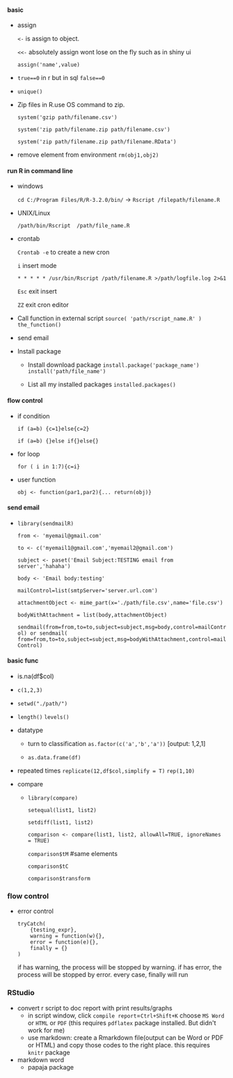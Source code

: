 #### basic
* assign

  `<-` is assign to object. 

  `<<-` absolutely assign wont lose on the fly such as in shiny ui

  `assign('name',value)`

* `true==0` in r but in sql `false==0`

* `unique()`

* Zip files in R.use OS command to zip.

  `system('gzip path/filename.csv')`

  `system('zip path/filename.zip path/filename.csv')`

  `system('zip path/filename.zip path/filename.RData')`

* remove element from environment
  `rm(obj1,obj2)`

#### run R in command line

* windows
  
    `cd C:/Program Files/R/R-3.2.0/bin/` -> `Rscript /filepath/filename.R`

* UNIX/Linux

    `/path/bin/Rscript  /path/file_name.R`

* crontab

  `Crontab -e` to create a new cron

  `i` insert mode 

  `* * * * * /usr/bin/Rscript /path/filename.R >/path/logfile.log 2>&1`

  `Esc`  exit insert

  `ZZ`  exit cron editor

* Call function in external script `source( 'path/rscript_name.R' )` `the_function()`

* send email

* Install package

  * Install download package `install.package('package_name')` `install('path/file_name')`

  * List all my installed packages `installed.packages()`


#### flow control

  * if condition

    `if (a=b) {c=1}else{c=2}`

    `if (a=b) {}else if{}else{}`

  * for loop

    `for ( i in 1:7){c=i}`

  * user function

    `obj <- function(par1,par2){... return(obj)}`

#### send email

* `library(sendmailR)`

  `from <- 'myemail@gmail.com'`

  `to <- c('myemail1@gmail.com','myemail2@gmail.com')`

  `subject <- paset('Email Subject:TESTING email from server','hahaha')`

  `body <- 'Email body:testing'            `

  `mailControl=list(smtpServer='server.url.com')`

  `attachmentObject <- mime_part(x='./path/file.csv',name='file.csv')`

  `bodyWithAttachment = list(body,attachmentObject)`
  
  `sendmail(from=from,to=to,subject=subject,msg=body,control=mailControl) or sendmail(  from=from,to=to,subject=subject,msg=bodyWithAttachment,control=mailControl)`

#### basic func

* is.na(df$col)

* `c(1,2,3)`

* `setwd("./path/")`

* `length()` `levels()`

* datatype

  * turn to classification `as.factor(c('a','b','a'))` [output: 1,2,1]

  * `as.data.frame(df)`

* repeated times `replicate(12,df$col,simplify = T)` `rep(1,10)`

* compare

  * `library(compare)`

    `setequal(list1, list2)`

    `setdiff(list1, list2)`

    `comparison <- compare(list1, list2, allowAll=TRUE, ignoreNames = TRUE)`

    `comparison$tM`  #same elements

    `comparison$tC`

    `comparison$transform`




### flow control
* error control
    ```
    tryCatch(
        {testing_expr},
        warning = function(w){},
        error = function(e){},
        finally = {}
    )
    ```
    if has warning, the process will be stopped by warning.
    if has error, the process will be stopped by error.
    every case, finally will run

### RStudio
* convert r script to doc report with print results/graphs
  - in script window, click `compile report`=`Ctrl+Shift+K` choose `MS Word` or `HTML` or `PDF` (this requires `pdflatex` package installed. But didn't work for me)
  - use markdown: create a Rmarkdown file(output can be Word or PDF or HTML) and copy those codes to the right place. this requires `knitr` package
* markdown word
  - papaja package
